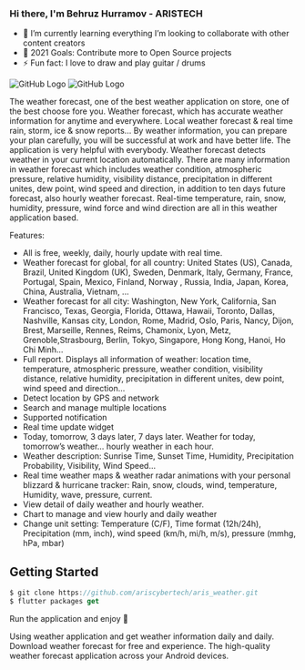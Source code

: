 ### Hi there, I'm Behruz Hurramov - ARISTECH

- 🌱 I’m currently learning everything
     I’m looking to collaborate with other content creators
- 🥅 2021 Goals: Contribute more to Open Source projects
- ⚡ Fun fact: I love to draw and play guitar / drums

![GitHub Logo](assets/Screenshot%20from%202021-11-04%2023-26-08.png)
![GitHub Logo](assets/Screenshot%20from%202021-11-04%2023-26-29.png)

The weather forecast, one of the best weather application on store, one of the best choose fore you.
Weather forecast, which has accurate weather information for anytime and everywhere.
Local weather forecast & real time rain, storm, ice & snow reports...
By weather information, you can prepare your plan carefully, you will be successful at work and have better life. The application is very helpful with everybody.
Weather forecast detects weather in your current location automatically. There are many information in weather forecast which includes weather condition, atmospheric pressure, relative humidity, visibility distance, precipitation in different unites, dew point, wind speed and direction, in addition to ten days future forecast, also hourly weather forecast.
Real-time temperature, rain, snow, humidity, pressure, wind force and wind direction are all in this weather application based.

Features:
- All is free, weekly, daily, hourly update with real time.
- Weather forecast for global, for all country: United States (US), Canada, Brazil, United Kingdom (UK), Sweden, Denmark, Italy, Germany, France, Portugal, Spain, Mexico, Finland, Norway , Russia, India, Japan, Korea, China, Australia, Vietnam, ...
- Weather forecast for all city: Washington, New York, California, San Francisco, Texas, Georgia, Florida, Ottawa, Hawaii, Toronto, Dallas, Nashville, Kansas city, London, Rome, Madrid, Oslo, Paris, Nancy, Dijon, Brest, Marseille, Rennes, Reims, Chamonix, Lyon, Metz, Grenoble,Strasbourg, Berlin, Tokyo, Singapore, Hong Kong, Hanoi, Ho Chi Minh...
- Full report. Displays all information of weather: location time, temperature, atmospheric pressure, weather condition, visibility distance, relative humidity, precipitation in different unites, dew point, wind speed and direction...
- Detect location by GPS and network
- Search and manage multiple locations
- Supported notification
- Real time update widget
- Today, tomorrow, 3 days later, 7 days later. Weather for today, tomorrow’s weather… hourly weather in each hour.
- Weather description: Sunrise Time, Sunset Time, Humidity, Precipitation Probability, Visibility, Wind Speed...
- Real time weather maps & weather radar animations with your personal blizzard & hurricane tracker: Rain, snow, clouds, wind, temperature, Humidity, wave, pressure, current.
- View detail of daily weather and hourly weather.
- Chart to manage and view hourly and daily weather
- Change unit setting: Temperature (C/F), Time format (12h/24h), Precipitation (mm, inch), wind speed (km/h, mi/h, m/s), pressure (mmhg, hPa, mbar)

## Getting Started

```dart
$ git clone https://github.com/ariscybertech/aris_weather.git
$ flutter packages get
```
Run the application and enjoy :tada:

Using weather application and get weather information daily and daily.
Download weather forecast for free and experience. The high-quality weather forecast application across your Android devices.
